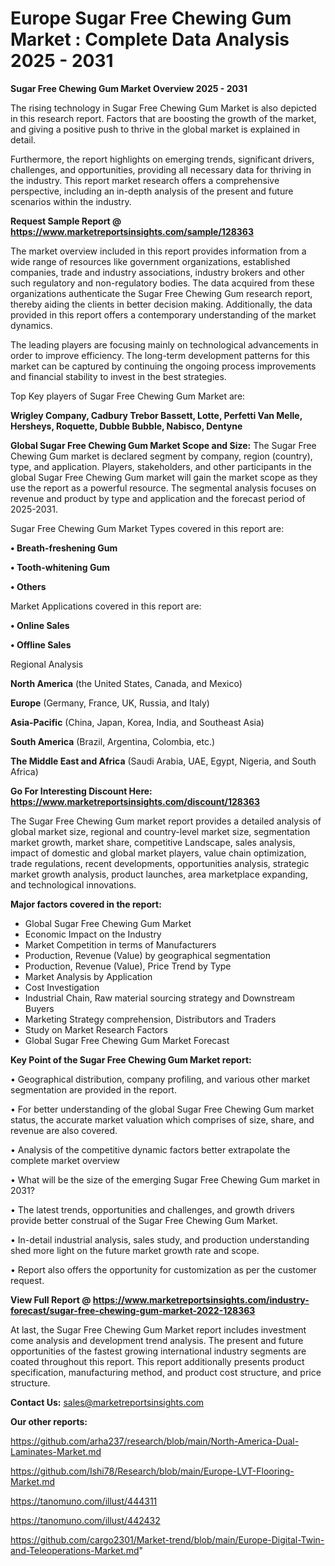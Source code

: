 # Europe Sugar Free Chewing Gum Market : Complete Data Analysis 2025 - 2031

<Strong> Sugar Free Chewing Gum Market Overview 2025 - 2031</strong>

The rising technology in Sugar Free Chewing Gum Market is also depicted in this research report. Factors that are boosting the growth of the market, and giving a positive push to thrive in the global market is explained in detail.

Furthermore, the report highlights on emerging trends, significant drivers, challenges, and opportunities, providing all necessary data for thriving in the industry. This report market research offers a comprehensive perspective, including an in-depth analysis of the present and future scenarios within the industry.

<strong>Request Sample Report @ <a href=https://www.marketreportsinsights.com/sample/128363>https://www.marketreportsinsights.com/sample/128363</a></strong>

The market overview included in this report provides information from a wide range of resources like government organizations, established companies, trade and industry associations, industry brokers and other such regulatory and non-regulatory bodies. The data acquired from these organizations authenticate the Sugar Free Chewing Gum research report, thereby aiding the clients in better decision making. Additionally, the data provided in this report offers a contemporary understanding of the market dynamics.

The leading players are focusing mainly on technological advancements in order to improve efficiency. The long-term development patterns for this market can be captured by continuing the ongoing process improvements and financial stability to invest in the best strategies.

Top Key players of Sugar Free Chewing Gum Market are:

<strong>Wrigley Company, Cadbury Trebor Bassett, Lotte, Perfetti Van Melle, Hersheys, Roquette, Dubble Bubble, Nabisco, Dentyne</strong>

<strong><b>Global Sugar Free Chewing Gum Market Scope and Size:</b></strong>
The Sugar Free Chewing Gum market is declared segment by company, region (country), type, and application. Players, stakeholders, and other participants in the global Sugar Free Chewing Gum market will gain the market scope as they use the report as a powerful resource. The segmental analysis focuses on revenue and product by type and application and the forecast period of 2025-2031.

Sugar Free Chewing Gum Market Types covered in this report are:

<strong>• Breath-freshening Gum

• Tooth-whitening Gum

• Others</strong>

Market Applications covered in this report are:

<strong>• Online Sales

• Offline Sales</strong> 

Regional Analysis

<strong>North America</strong> (the United States, Canada, and Mexico)

<strong>Europe</strong> (Germany, France, UK, Russia, and Italy)

<strong>Asia-Pacific</strong> (China, Japan, Korea, India, and Southeast Asia)

<strong>South America</strong> (Brazil, Argentina, Colombia, etc.)

<strong>The Middle East and Africa</strong> (Saudi Arabia, UAE, Egypt, Nigeria, and South Africa)

<strong>Go For Interesting Discount Here: <a href=https://www.marketreportsinsights.com/discount/128363>https://www.marketreportsinsights.com/discount/128363</a></strong>

The Sugar Free Chewing Gum market report provides a detailed analysis of global market size, regional and country-level market size, segmentation market growth, market share, competitive Landscape, sales analysis, impact of domestic and global market players, value chain optimization, trade regulations, recent developments, opportunities analysis, strategic market growth analysis, product launches, area marketplace expanding, and technological innovations.

<strong><b>Major factors covered in the report:</b></strong>
<ul>
  <li>Global Sugar Free Chewing Gum Market </li>
  <li>Economic Impact on the Industry</li>
  <li>Market Competition in terms of Manufacturers</li>
  <li>Production, Revenue (Value) by geographical segmentation</li>
  <li>Production, Revenue (Value), Price Trend by Type</li>
  <li>Market Analysis by Application</li>
  <li>Cost Investigation</li>
  <li>Industrial Chain, Raw material sourcing strategy and Downstream Buyers</li>
  <li>Marketing Strategy comprehension, Distributors and Traders</li>
  <li>Study on Market Research Factors</li>
  <li>Global Sugar Free Chewing Gum Market Forecast</li>
</ul>

<strong><b>Key Point of the Sugar Free Chewing Gum Market report:</b></strong>

• Geographical distribution, company profiling, and various other market segmentation are provided in the report.

• For better understanding of the global Sugar Free Chewing Gum market status, the accurate market valuation which comprises of size, share, and revenue are also covered.

• Analysis of the competitive dynamic factors better extrapolate the complete market overview

• What will be the size of the emerging Sugar Free Chewing Gum market in 2031?

• The latest trends, opportunities and challenges, and growth drivers provide better construal of the Sugar Free Chewing Gum Market.

• In-detail industrial analysis, sales study, and production understanding shed more light on the future market growth rate and scope.

• Report also offers the opportunity for customization as per the customer request.

<strong><b>View Full Report @ <a href=https://www.marketreportsinsights.com/industry-forecast/sugar-free-chewing-gum-market-2022-128363>https://www.marketreportsinsights.com/industry-forecast/sugar-free-chewing-gum-market-2022-128363</a></b></strong>


At last, the Sugar Free Chewing Gum Market report includes investment come analysis and development trend analysis. The present and future opportunities of the fastest growing international industry segments are coated throughout this report. This report additionally presents product specification, manufacturing method, and product cost structure, and price structure.

<strong>Contact Us:</strong>
sales@marketreportsinsights.com

<strong>Our other reports:</strong>

<a href=https://github.com/arha237/research/blob/main/North-America-Dual-Laminates-Market.md>https://github.com/arha237/research/blob/main/North-America-Dual-Laminates-Market.md</a>

<a href=https://github.com/Ishi78/Research/blob/main/Europe-LVT-Flooring-Market.md>https://github.com/Ishi78/Research/blob/main/Europe-LVT-Flooring-Market.md</a>

<a href=https://tanomuno.com/illust/444311>https://tanomuno.com/illust/444311</a>

<a href=https://tanomuno.com/illust/442432>https://tanomuno.com/illust/442432</a>

<a href=https://github.com/cargo2301/Market-trend/blob/main/Europe-Digital-Twin-and-Teleoperations-Market.md>https://github.com/cargo2301/Market-trend/blob/main/Europe-Digital-Twin-and-Teleoperations-Market.md</a>"
